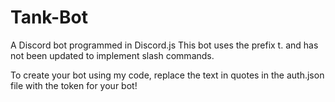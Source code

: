 # Tank-Bot
A Discord bot programmed in Discord.js
This bot uses the prefix t. and has not been updated to implement slash commands.

To create your bot using my code, replace the text in quotes in the auth.json file with the token for your bot! 
